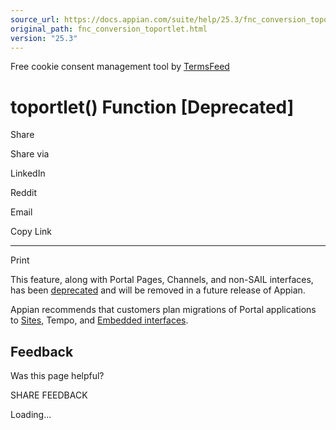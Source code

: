 ```yaml
---
source_url: https://docs.appian.com/suite/help/25.3/fnc_conversion_toportlet.html
original_path: fnc_conversion_toportlet.html
version: "25.3"
---
```


Free cookie consent management tool by [TermsFeed](https://www.termsfeed.com/)

# toportlet() Function \[Deprecated\]

Share

Share via

LinkedIn

Reddit

Email

Copy Link

* * *

Print

This feature, along with Portal Pages, Channels, and non-SAIL interfaces, has been [deprecated](Deprecated_Features.html) and will be removed in a future release of Appian.

Appian recommends that customers plan migrations of Portal applications to [Sites](Sites.html), Tempo, and [Embedded interfaces](Embedded_Interfaces.html).

## Feedback

Was this page helpful?

SHARE FEEDBACK

Loading...